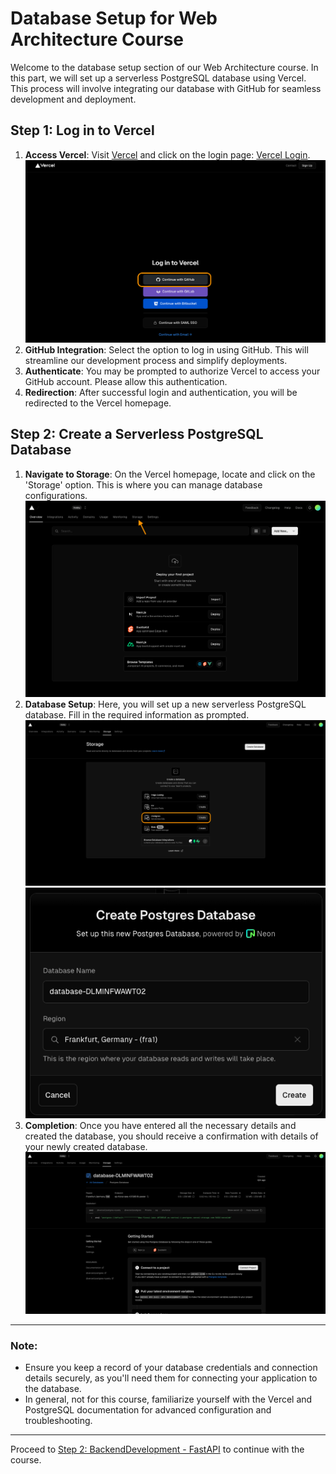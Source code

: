 # Database Setup for Web Architecture Course

Welcome to the database setup section of our Web Architecture course. In this part, we will set up a serverless PostgreSQL database using Vercel. This process will involve integrating our database with GitHub for seamless development and deployment.

## Step 1: Log in to Vercel

1. **Access Vercel**: Visit [Vercel](https://vercel.com/) and click on the login page: [Vercel Login](https://vercel.com/login).
![Vercel Login](img/Vercel-Login.png)
2. **GitHub Integration**: Select the option to log in using GitHub. This will streamline our development process and simplify deployments.
3. **Authenticate**: You may be prompted to authorize Vercel to access your GitHub account. Please allow this authentication.
4. **Redirection**: After successful login and authentication, you will be redirected to the Vercel homepage.

## Step 2: Create a Serverless PostgreSQL Database

1. **Navigate to Storage**: On the Vercel homepage, locate and click on the 'Storage' option. This is where you can manage database configurations.
![Vercel Navigation to Storage](img/Vercel-Storage.png)
2. **Database Setup**: Here, you will set up a new serverless PostgreSQL database. Fill in the required information as prompted.
![Vercel Storage PostgreSQL](img/Vercel-Storage-Postgresql.png)
![Vercel create storage with PostgreSQL](img/Vercel-Create-Step-Storage-Postgresql.png)
3. **Completion**: Once you have entered all the necessary details and created the database, you should receive a confirmation with details of your newly created database.
![Vercel Dashboard after created storage with PostgreSQL](img/Vercel-Dashboard-After-Create-Step-Storage-Postgresql.png)

---

### Note:
- Ensure you keep a record of your database credentials and connection details securely, as you'll need them for connecting your application to the database.
- In general, not for this course, familiarize yourself with the Vercel and PostgreSQL documentation for advanced configuration and troubleshooting.

---

Proceed to [Step 2: BackendDevelopment - FastAPI](../Step2_BackendDevelopment/README.md) to continue with the course.